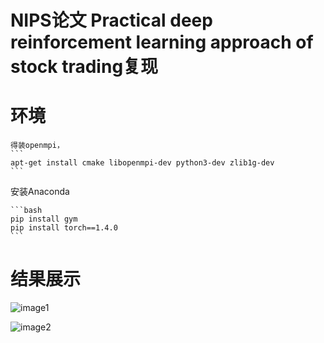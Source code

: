 # NIPS论文 Practical deep reinforcement learning approach of stock trading复现

# 环境
	得装openmpi，
	```
	apt-get install cmake libopenmpi-dev python3-dev zlib1g-dev
	```
安装Anaconda

    ```bash
    pip install gym
    pip install torch==1.4.0
    ```
# 结果展示
![image1](https://github.com/xxx/xx.png)

![image2](https://github.com/xxx/xx.png)
